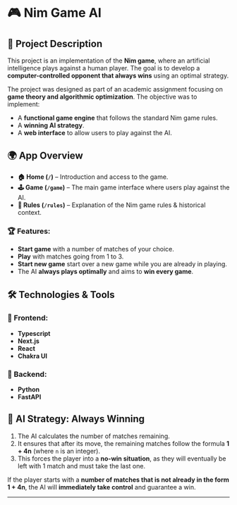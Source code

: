 # 🎮 Nim Game AI

## 📌 Project Description

This project is an implementation of the **Nim game**, where an artificial intelligence plays against a human player. The goal is to develop a **computer-controlled opponent that always wins** using an optimal strategy.

The project was designed as part of an academic assignment focusing on **game theory and algorithmic optimization**. The objective was to implement:
- A **functional game engine** that follows the standard Nim game rules.
- A **winning AI strategy**.
- A **web interface** to allow users to play against the AI.

## 🌍 App Overview


- **🏠 Home (`/`)** – Introduction and access to the game.
- **🕹️ Game (`/game`)** – The main game interface where users play against the AI.
- **📖 Rules (`/rules`)** – Explanation of the Nim game rules & historical context.

### 🏆 Features:
- **Start game** with a number of matches of your choice.
- **Play** with matches going from 1 to 3.
- **Start new game** start over a new game while you are already in playing. 
- The AI **always plays optimally** and aims to **win every game**.

## 🛠️ Technologies & Tools

### 🔹 Frontend:
- **Typescript**
- **Next.js** 
- **React** 
- **Chakra UI** 

### 🔹 Backend:
- **Python**
- **FastAPI**


## 🧠 AI Strategy: Always Winning

1. The AI calculates the number of matches remaining.
2. It ensures that after its move, the remaining matches follow the formula **1 + 4n** (where `n` is an integer).
3. This forces the player into a **no-win situation**, as they will eventually be left with 1 match and must take the last one.

If the player starts with a **number of matches that is not already in the form 1 + 4n**, the AI will **immediately take control** and guarantee a win.


---

